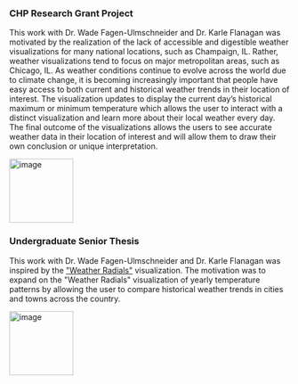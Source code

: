 ### CHP Research Grant Project

This work with Dr. Wade Fagen-Ulmschneider and Dr. Karle Flanagan was motivated by the realization of the lack of accessible and digestible weather visualizations for many national locations, such as Champaign, IL. Rather, weather visualizations tend to focus on major metropolitan areas, such as Chicago, IL. As weather conditions continue to evolve across the world due to climate change, it is becoming increasingly important that people have easy access to both current and historical weather trends in their location of interest. The visualization updates to display the current day’s historical maximum or minimum temperature which allows the user to interact with a distinct visualization and learn more about their local weather every day. The final outcome of the visualizations allows the users to see accurate weather data in their location of interest and will allow them to draw their own conclusion or unique interpretation. 

[<img width="115" alt="image" src="https://user-images.githubusercontent.com/130004911/230825092-01b22b3b-5bcb-4fcb-bb97-142286bbb9bb.png">](https://d7.cs.illinois.edu/projects/Daily-Weather-Waves-of-Daily-High-Temperatures/)

### Undergraduate Senior Thesis

This work with Dr. Wade Fagen-Ulmschneider and Dr. Karle Flanagan was inspired by the ["Weather Radials"](http://www.weather-radials.com/) visualization. The motivation was to expand on the "Weather Radials" visualization of yearly temperature patterns by allowing the user to compare historical weather trends in cities and towns across the country. 

[<img width="115" alt="image" src="https://user-images.githubusercontent.com/130004911/230824576-39b675f1-e72b-453b-a525-cacdc356d3b1.png">](https://vis.cs.illinois.edu/weather/temperature-radial/)


